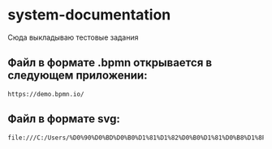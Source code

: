 # system-documentation

Сюда выкладываю тестовые задания

## Файл в формате .bpmn открывается в следующем приложении:
```
https://demo.bpmn.io/
```
## Файл в формате svg:
```
file:///C:/Users/%D0%90%D0%BD%D0%B0%D1%81%D1%82%D0%B0%D1%81%D0%B8%D1%8F%20%D0%9A%D0%BD%D1%8F%D0%B7%D0%B5%D0%B2%D0%B0/Downloads/diagram.svg
```
